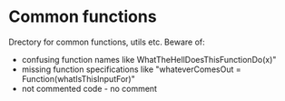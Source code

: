 # Common functions

Drectory for common functions, utils etc.
Beware of:
- confusing function names like WhatTheHellDoesThisFunctionDo(x)"
- missing function specifications like "whateverComesOut = Function(whatIsThisInputFor)"
- not commented code - no comment
